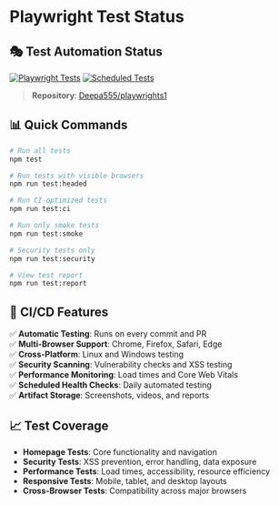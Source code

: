# Playwright Test Status

## 🎭 Test Automation Status

[![Playwright Tests](https://github.com/Deepa555/playwrights1/actions/workflows/playwright-tests.yml/badge.svg)](https://github.com/Deepa555/playwrights1/actions/workflows/playwright-tests.yml)
[![Scheduled Tests](https://github.com/Deepa555/playwrights1/actions/workflows/scheduled-tests.yml/badge.svg)](https://github.com/Deepa555/playwrights1/actions/workflows/scheduled-tests.yml)

> **Repository**: [Deepa555/playwrights1](https://github.com/Deepa555/playwrights1)

## 📊 Quick Commands

```bash
# Run all tests
npm test

# Run tests with visible browsers  
npm run test:headed

# Run CI-optimized tests
npm run test:ci

# Run only smoke tests
npm run test:smoke

# Security tests only
npm run test:security

# View test report
npm run test:report
```

## 🚀 CI/CD Features

✅ **Automatic Testing**: Runs on every commit and PR  
✅ **Multi-Browser Support**: Chrome, Firefox, Safari, Edge  
✅ **Cross-Platform**: Linux and Windows testing  
✅ **Security Scanning**: Vulnerability checks and XSS testing  
✅ **Performance Monitoring**: Load times and Core Web Vitals  
✅ **Scheduled Health Checks**: Daily automated testing  
✅ **Artifact Storage**: Screenshots, videos, and reports  

## 📈 Test Coverage

- **Homepage Tests**: Core functionality and navigation
- **Security Tests**: XSS prevention, error handling, data exposure
- **Performance Tests**: Load times, accessibility, resource efficiency  
- **Responsive Tests**: Mobile, tablet, and desktop layouts
- **Cross-Browser Tests**: Compatibility across major browsers
